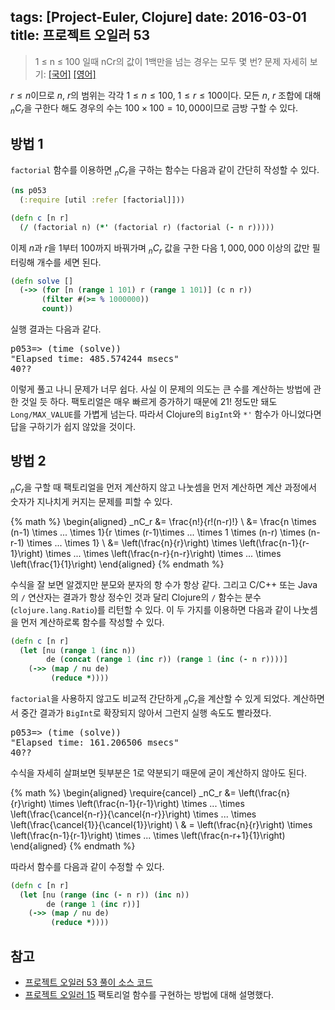 tags: [Project-Euler, Clojure]
date: 2016-03-01
title: 프로젝트 오일러 53
---
> 1 ≤ n ≤ 100 일때 nCr의 값이 1백만을 넘는 경우는 모두 몇 번?
> 문제 자세히 보기: [[국어]](http://euler.synap.co.kr/prob_detail.php?id=53) [[영어]](https://projecteuler.net/problem=53)

$r \le n$이므로 $n$, $r$의 범위는 각각 $1 \le n \le 100$, $1 \le r \le 100$이다. 모든 $n$, $r$ 조합에 대해 $_nC_r$을 구한다 해도 경우의 수는 $100 \times 100 = 10,000$이므로 금방 구할 수 있다.<!--more-->

## 방법 1
`factorial` 함수를 이용하면 $_nC_r$을 구하는 함수는 다음과 같이 간단히 작성할 수 있다.

```clojure
(ns p053
  (:require [util :refer [factorial]]))

(defn c [n r]
  (/ (factorial n) (*' (factorial r) (factorial (- n r)))))
```

이제 $n$과 $r$을 $1$부터 $100$까지 바꿔가며 $_nC_r$ 값을 구한 다음 $1,000,000$ 이상의 값만 필터링해 개수를 세면 된다.

```clojure
(defn solve []
  (->> (for [n (range 1 101) r (range 1 101)] (c n r))
       (filter #(>= % 1000000))
       count))
```

실행 결과는 다음과 같다.

<pre class="console">
p053=> (time (solve))
"Elapsed time: 485.574244 msecs"
40??
</pre>

이렇게 풀고 나니 문제가 너무 쉽다. 사실 이 문제의 의도는 큰 수를 계산하는 방법에 관한 것일 듯 하다. 팩토리얼은 매우 빠르게 증가하기 때문에 $21!$ 정도만 돼도 `Long/MAX_VALUE`를 가볍게 넘는다. 따라서 Clojure의 `BigInt`와 `*'` 함수가 아니었다면 답을 구하기가 쉽지 않았을 것이다.

## 방법 2
$_nC_r$을 구할 때 팩토리얼을 먼저 계산하지 않고 나눗셈을 먼저 계산하면 계산 과정에서 숫자가 지나치게 커지는 문제를 피할 수 있다.

{% math %}
\begin{aligned}
_nC_r &= \frac{n!}{r!(n-r)!} \\
&= \frac{n \times (n-1) \times ... \times 1}{r \times (r-1)\times ... \times 1 \times (n-r) \times (n-r-1) \times ... \times 1} \\
&= \left(\frac{n}{r}\right) \times \left(\frac{n-1}{r-1}\right) \times ... \times \left(\frac{n-r}{n-r}\right) \times ... \times \left(\frac{1}{1}\right)
\end{aligned}
{% endmath %}

수식을 잘 보면 알겠지만 분모와 분자의 항 수가 항상 같다. 그리고 C/C++ 또는 Java의 `/` 연산자는 결과가 항상 정수인 것과 달리 Clojure의 `/` 함수는 분수(`clojure.lang.Ratio`)를 리턴할 수 있다. 이 두 가지를 이용하면 다음과 같이 나눗셈을 먼저 계산하로록 함수를 작성할 수 있다.

```clojure
(defn c [n r]
  (let [nu (range 1 (inc n))
        de (concat (range 1 (inc r)) (range 1 (inc (- n r))))]
    (->> (map / nu de)
         (reduce *))))
```

`factorial`을 사용하지 않고도 비교적 간단하게 $_nC_r$을 계산할 수 있게 되었다. 계산하면서 중간 결과가 `BigInt`로 확장되지 않아서 그런지 실행 속도도 빨라졌다.

<pre class="console">
p053=> (time (solve))
"Elapsed time: 161.206506 msecs"
40??
</pre>

수식을 자세히 살펴보면 뒷부분은 1로 약분되기 때문에 굳이 계산하지 않아도 된다.

{% math %}
\begin{aligned}
\require{cancel}
_nC_r &= \left(\frac{n}{r}\right) \times \left(\frac{n-1}{r-1}\right) \times ... \times \left(\frac{\cancel{n-r}}{\cancel{n-r}}\right) \times ... \times \left(\frac{\cancel{1}}{\cancel{1}}\right) \\
& = \left(\frac{n}{r}\right) \times \left(\frac{n-1}{r-1}\right) \times ... \times \left(\frac{n-r+1}{1}\right)
\end{aligned}
{% endmath %}

따라서 함수를 다음과 같이 수정할 수 있다.

```clojure
(defn c [n r]
  (let [nu (range (inc (- n r)) (inc n))
        de (range 1 (inc r))]
    (->> (map / nu de)
         (reduce *))))
```

## 참고
* [프로젝트 오일러 53 풀이 소스 코드](https://github.com/ntalbs/euler/blob/master/src/p053.clj)
* [프로젝트 오일러 15](/2015/04/06/project-euler-015/)
팩토리얼 함수를 구현하는 방법에 대해 설명했다.
